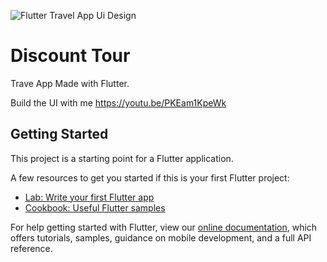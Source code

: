 ![Flutter Travel App Ui Design](https://user-images.githubusercontent.com/55942632/79043685-4c593800-7c1e-11ea-813a-cc6e17ba6217.png)

# Discount Tour

Trave App Made with Flutter.

Build the UI with me https://youtu.be/PKEam1KpeWk

## Getting Started

This project is a starting point for a Flutter application.

A few resources to get you started if this is your first Flutter project:

- [Lab: Write your first Flutter app](https://flutter.dev/docs/get-started/codelab)
- [Cookbook: Useful Flutter samples](https://flutter.dev/docs/cookbook)

For help getting started with Flutter, view our
[online documentation](https://flutter.dev/docs), which offers tutorials,
samples, guidance on mobile development, and a full API reference.
